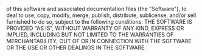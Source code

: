of this software and associated documentation files (the "Software"), to deal
to use, copy, modify, merge, publish, distribute, sublicense, and/or sell
furnished to do so, subject to the following conditions:
THE SOFTWARE IS PROVIDED "AS IS", WITHOUT WARRANTY OF ANY KIND, EXPRESS OR
IMPLIED, INCLUDING BUT NOT LIMITED TO THE WARRANTIES OF MERCHANTABILITY,
OUT OF OR IN CONNECTION WITH THE SOFTWARE OR THE USE OR OTHER DEALINGS IN THE
SOFTWARE.
